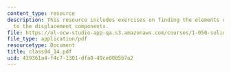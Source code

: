 ```yaml
---
content_type: resource
description: This resource includes exercises on finding the elements of the two columns  corresponding
  to the displacement components.
file: https://ol-ocw-studio-app-qa.s3.amazonaws.com/courses/1-050-solid-mechanics-fall-2004/439361a4f4c71301dfa849ce0005b7a2_class04_14.pdf
file_type: application/pdf
resourcetype: Document
title: class04_14.pdf
uid: 439361a4-f4c7-1301-dfa8-49ce0005b7a2
---
```

